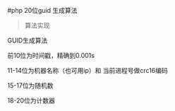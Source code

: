 #php 20位guid 生成算法

>算法实现

GUID生成算法

前10位为时间戳，精确到0.001s

11-14位为机器名称（也可用ip）和 当前进程号做crc16编码

15-17位为随机数

18-20位为计数器



